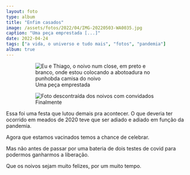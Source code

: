 ```yaml
---
layout: foto
type: album
title: "Enfim casados"
image: /assets/fotos/2022/04/IMG-20220503-WA0035.jpg
caption: "Uma peça emprestada [...]"
date: 2022-04-24
tags: ["a vida, o universo e tudo mais", "fotos", "pandemia"]
album: true
---
```

<figure class="foto-post">
<figure class="mais-fotos">
        <img src="{{ site.baseurl }}/assets/fotos/2022/04/IMG-20220503-WA0035.jpg" alt="Eu e Thiago, o noivo num close, em preto e branco, onde estou colocando a abotoadura no punhobda camisa do noivo" title="Emprestando a abotoadura, e a camisa com punho duplo, pra casar nos trinques">
        <figcaption>Uma peça emprestada</figcaption>
</figure>
<figure class="mais-fotos">
        <img src="{{ site.baseurl }}/assets/fotos/2022/04/IMG-20220430-WA0003.jpg" alt="Foto descontraída dos noivos com convidados" title="Só tem sobrado fazer o L">
<figcaption>Finalmente</figcaption></figure>
        </figure>
Essa foi uma festa que lutou demais pra acontecer. O que deveria ter ocorrido em meados de 2020 teve que ser adiado e adiado em função da pandemia.  

Agora que estamos vacinados temos a chance de celebrar.  

Mas não antes de passar por uma bateria de dois testes de covid para podermos ganharmos a liberação.  

Que os noivos sejam muito felizes, por um muito tempo.
